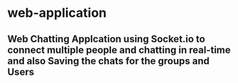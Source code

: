 # web-application

## Web Chatting Applcation using Socket.io to connect multiple people and chatting in real-time and also Saving the chats for the groups and Users
